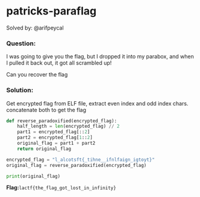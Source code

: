 # patricks-paraflag

Solved by: @arifpeycal
### Question:
I was going to give you the flag, but I dropped it into my parabox, and when I pulled it back out, it got all scrambled up!

Can you recover the flag
### Solution:
Get encrypted flag from ELF file, extract even index and odd index chars. concatenate both to get the flag

```python
def reverse_paradoxified(encrypted_flag):
    half_length = len(encrypted_flag) // 2
    part1 = encrypted_flag[::2]  
    part2 = encrypted_flag[1::2]  
    original_flag = part1 + part2  
    return original_flag

encrypted_flag = "l_alcotsft{_tihne__ifnlfaign_igtoyt}"
original_flag = reverse_paradoxified(encrypted_flag)

print(original_flag)
```

**Flag:**`lactf{the_flag_got_lost_in_infinity}`
